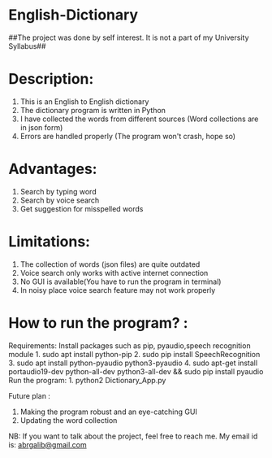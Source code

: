 # English-Dictionary

##The project was done by self interest. It is not a part of my University Syllabus##

# Description:
1. This is an English to English dictionary
2. The dictionary program is written in Python
3. I have collected the words from different sources (Word collections are in json form)
4. Errors are handled properly (The program won't crash, hope so)

# Advantages:
1. Search by typing word
2. Search by voice search
3. Get suggestion for misspelled words

# Limitations:
1. The collection of words (json files) are quite outdated
2. Voice search only works with active internet connection
3. No GUI is available(You have to run the program in terminal)
4. In noisy place voice search feature may not work properly

# How to run the program? :
Requirements:
Install packages such as pip, pyaudio,speech recognition module
         1. sudo apt install python-pip
         2. sudo pip install SpeechRecognition
         3. sudo apt install python-pyaudio python3-pyaudio
         4. sudo apt-get install portaudio19-dev python-all-dev python3-all-dev && sudo pip install pyaudio
Run the program:
        1. python2 Dictionary_App.py


Future plan :
1. Making the program robust and an eye-catching GUI
2. Updating the word collection 

NB: If you want to talk about the project, feel free to reach me. My email id is: abrgalib@gmail.com
